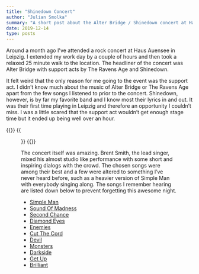 ```yaml
---
title: "Shinedown Concert"
author: "Julian Smolka"
summary: "A short post about the Alter Bridge / Shinedown concert at Haus Auensee in Leipzig."
date: 2019-12-14
type: posts
---
```

Around a month ago I've attended a rock concert at Haus Auensee in Leipzig. I extended my work day by a couple of hours and then took a relaxed 25 minute walk to the location. The headliner of the concert was Alter Bridge with support acts by The Ravens Age and Shinedown.

It felt weird that the only reason for me going to the event was the support act. I didn’t know much about the music of Alter Bridge or The Ravens Age apart from the few songs I listened to prior to the concert. Shinedown, however, is by far my favorite band and I know most their lyrics in and out. It was their first time playing in Leipzig and therefore an opportunity I couldn’t miss. I was a little scared that the support act wouldn’t get enough stage time but it ended up being well over an hour.

{{<figures>}}
  {{<figure src="shinedown-concert.jpg">}}
{{</figures>}}

The concert itself was amazing. Brent Smith, the lead singer, mixed his almost studio like performance with some short and inspiring dialogs with the crowd. The chosen songs were among their best and a few were altered to something I’ve never heard before, such as a heavier version of Simple Man with everybody singing along. The songs I remember hearing are listed down below to prevent forgetting this awesome night.

- [Simple Man](https://www.youtube.com/watch?v=rgFQ6WmxdMs)
- [Sound Of Madness](https://www.youtube.com/watch?v=WGt-8adyabk)
- [Second Chance](https://www.youtube.com/watch?v=WbsDPbr8qoM)
- [Diamond Eyes](https://www.youtube.com/watch?v=Mj_hApbc5qg)
- [Enemies](https://www.youtube.com/watch?v=OoHGZFyMCHU)
- [Cut The Cord](https://www.youtube.com/watch?v=9itwt_opsvQ)
- [Devil](https://www.youtube.com/watch?v=_AsPY1bQx70)
- [Monsters](https://www.youtube.com/watch?v=J6sIK2KnhH8)
- [Darkside](https://www.youtube.com/watch?v=OmcHOGkfV5c)
- [Get Up](https://www.youtube.com/watch?v=RcohgARJTWQ)
- [Brilliant](https://www.youtube.com/watch?v=LS6vEMkLAPI)
